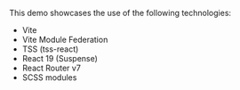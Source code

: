 This demo showcases the use of the following technologies:
- Vite
- Vite Module Federation
- TSS (tss-react)
- React 19 (Suspense)
- React Router v7
- SCSS modules
